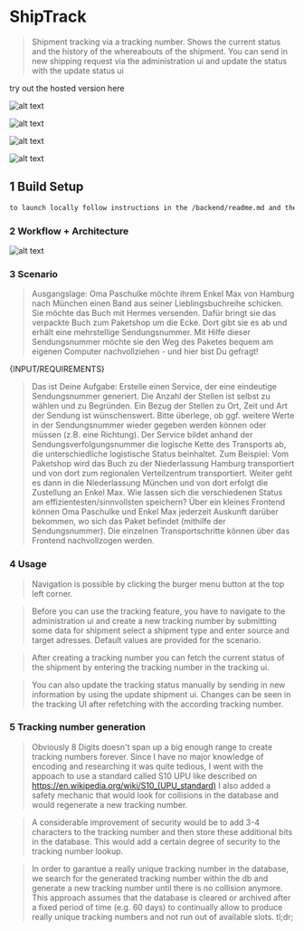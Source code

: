 # ShipTrack

> Shipment tracking via a tracking number. Shows the current status and the history of the whereabouts of the shipment. 
> You can send in new shipping request via the administration ui and update the status with the update status ui

try out the hosted version here

![alt text](https://raw.githubusercontent.com/konstantinsteinmiller/shipment-tracking/master/images/shiptrack-search.PNG)

![alt text](https://raw.githubusercontent.com/konstantinsteinmiller/shipment-tracking/master/images/shiptrack-tracking.PNG)

![alt text](https://raw.githubusercontent.com/konstantinsteinmiller/shipment-tracking/master/images/shiptrack-update.PNG)

![alt text](https://raw.githubusercontent.com/konstantinsteinmiller/shipment-tracking/master/images/shiptrack-admin.PNG)

## 1 Build Setup
``` bash
to launch locally follow instructions in the /backend/readme.md and the /fronend/readme.md
```

### 2 Workflow + Architecture

![alt text](https://raw.githubusercontent.com/konstantinsteinmiller/shipment-tracking/master/images/shiptrack.jpg)

>

### 3 Scenario

>Ausgangslage: Oma Paschulke möchte ihrem Enkel Max von Hamburg nach München einen Band aus seiner Lieblingsbuchreihe schicken. Sie möchte das Buch mit Hermes versenden. Dafür bringt sie das verpackte Buch zum Paketshop um die Ecke. Dort gibt sie es ab und erhält eine mehrstellige Sendungsnummer.
 Mit Hilfe dieser Sendungsnummer möchte sie den Weg des Paketes bequem am eigenen Computer nachvollziehen - und hier bist Du gefragt!
 
 {INPUT/REQUIREMENTS}
 
> Das ist Deine Aufgabe:
 Erstelle einen Service, der eine eindeutige Sendungsnummer generiert. Die Anzahl der Stellen ist selbst zu wählen und zu Begründen. Ein Bezug der Stellen zu Ort, Zeit und Art der Sendung ist wünschenswert. Bitte überlege, ob ggf. weitere Werte in der Sendungsnummer wieder gegeben werden können oder müssen (z.B. eine Richtung).
 Der Service bildet anhand der Sendungsverfolgungsnummer die logische Kette des Transports ab, die unterschiedliche logistische Status beinhaltet.
 Zum Beispiel: Vom Paketshop wird das Buch zu der Niederlassung Hamburg transportiert und von dort zum regionalen Verteilzentrum transportiert. Weiter geht es dann in die Niederlassung München und von dort erfolgt die Zustellung an Enkel Max.
 Wie lassen sich die verschiedenen Status am effizientesten/sinnvollsten speichern?
 Über ein kleines Frontend können Oma Paschulke und Enkel Max jederzeit Auskunft darüber bekommen, wo sich das Paket befindet (mithilfe der Sendungsnummer). Die einzelnen Transportschritte können über das Frontend nachvollzogen werden.

### 4 Usage
> Navigation is possible by clicking the burger menu button at the top left corner.

> Before you can use the tracking feature, you have to navigate to the administration ui 
and create a new tracking number by submitting some data for shipment
select a shipment type and enter source and target adresses.
Default values are provided for the scenario.

> After creating a tracking number you can fetch the current status of the shipment by entering the
tracking number in the tracking ui.

> You can also update the tracking status manually by sending in new information by using the update shipment ui.
Changes can be seen in the tracking UI after refetching with the according tracking number.


### 5 Tracking number generation
> Obviously 8 Digits doesn't span up a big enough range to create tracking numbers forever.
Since I have no major knowledge of encoding and researching it was quite tedious,
I went with the appoach to use a standard called S10 UPU
like described on https://en.wikipedia.org/wiki/S10_(UPU_standard)
I also added a safety mechanic that would look for collisions in the database
and would regenerate a new tracking number.

>A considerable improvement of security would be to add 3-4 characters to the
tracking number and then store these additional bits in the database.
This would add a certain degree of security to the tracking number lookup.

>In order to garantue a really unique tracking number in the database, we search for
the generated tracking number within the db and generate a new tracking number
until there is no collision anymore. This approach assumes that the
database is cleared or archived after a fixed period of time (e.g. 60 days) to continually allow to
produce really unique tracking numbers and not run out of available slots.
tl;dr;
